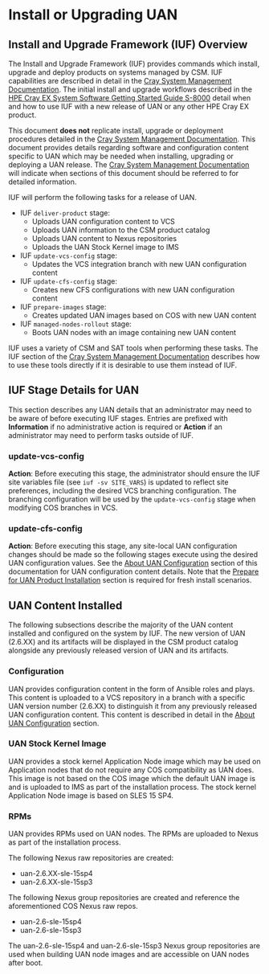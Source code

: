 # Install or Upgrading UAN

## Install and Upgrade Framework (IUF) Overview

The Install and Upgrade Framework (IUF) provides commands which install, upgrade and deploy products on systems managed by CSM. IUF capabilities are described in detail in the [Cray System Management Documentation](https://github.com/Cray-HPE/docs-csm/blob/release/1.3/README.md). The initial install and upgrade workflows described in the [HPE Cray EX System Software Getting Started Guide S-8000](https://www.hpe.com/support/ex-S-8000) detail when and how to use IUF with a new release of UAN or any other HPE Cray EX product.

This document **does not** replicate install, upgrade or deployment procedures detailed in the [Cray System Management Documentation](https://github.com/Cray-HPE/docs-csm/blob/release/1.3/README.md). This document provides details regarding software and configuration content specific to UAN which may be needed when installing, upgrading or deploying a UAN release. The [Cray System Management Documentation](https://github.com/Cray-HPE/docs-csm/blob/release/1.3/README.md) will indicate when sections of this document should be referred to for detailed information.

IUF will perform the following tasks for a release of UAN.

- IUF `deliver-product` stage:
  - Uploads UAN configuration content to VCS
  - Uploads UAN information to the CSM product catalog
  - Uploads UAN content to Nexus repositories
  - Uploads the UAN Stock Kernel image to IMS
- IUF `update-vcs-config` stage:
  - Updates the VCS integration branch with new UAN configuration content
- IUF `update-cfs-config` stage:
  - Creates new CFS configurations with new UAN configuration content
- IUF `prepare-images` stage:
  - Creates updated UAN images based on COS with new UAN content
- IUF `managed-nodes-rollout` stage:
  - Boots UAN nodes with an image containing new UAN content

IUF uses a variety of CSM and SAT tools when performing these tasks. The IUF section of the [Cray System Management Documentation](https://github.com/Cray-HPE/docs-csm/blob/release/1.3/README.md) describes how to use these tools directly if it is desirable to use them instead of IUF.

## IUF Stage Details for UAN

This section describes any UAN details that an administrator may need to be aware of before executing IUF stages. Entries are prefixed with **Information** if no administrative action is required or **Action** if an administrator may need to perform tasks outside of IUF.

### update-vcs-config

**Action**: Before executing this stage, the administrator should ensure the IUF site variables file (see `iuf -sv SITE_VARS`) is updated to reflect site preferences, including the desired VCS branching configuration. The branching configuration will be used by the `update-vcs-config` stage when modifying COS branches in VCS.

### update-cfs-config

**Action**: Before executing this stage, any site-local UAN configuration changes should be made so the following stages execute using the desired UAN configuration values. See the [About UAN Configuration](../operations/About_UAN_Configuration.md) section of this documentation for UAN configuration content details. Note that the [Prepare for UAN Product Installation](../installation_prereqs/Prepare_for_UAN_Product_Installation.md) section is required for fresh install scenarios.

## UAN Content Installed

The following subsections describe the majority of the UAN content installed and configured on the system by IUF. The new version of UAN \(2.6.XX\) and its artifacts will be displayed in the CSM product catalog alongside any previously released version of UAN and its artifacts.

### Configuration

UAN provides configuration content in the form of Ansible roles and plays. This content is uploaded to a VCS repository in a branch with a specific UAN version number \(2.6.XX\) to distinguish it from any previously released UAN configuration content. This content is described in detail in the [About UAN Configuration](../operations/About_UAN_Configuration.md) section.

### UAN Stock Kernel Image

UAN provides a stock kernel Application Node image which may be used on Application nodes that do not require any COS compatibility as UAN does. This image is not based on the COS image which the default UAN image is and is uploaded to IMS as part of the installation process. The stock kernel Application Node image is based on SLES 15 SP4.

### RPMs

UAN provides RPMs used on UAN nodes. The RPMs are uploaded to Nexus as part of the installation process.

The following Nexus raw repositories are created:

- uan-2.6.XX-sle-15sp4
- uan-2.6.XX-sle-15sp3

The following Nexus group repositories are created and reference the aforementioned COS Nexus raw repos.

- uan-2.6-sle-15sp4
- uan-2.6-sle-15sp3

The uan-2.6-sle-15sp4 and uan-2.6-sle-15sp3 Nexus group repositories are used when building UAN node images and are accessible on UAN nodes after boot.
